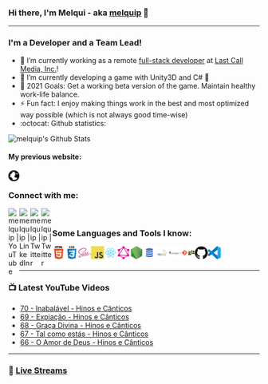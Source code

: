 ### Hi there, I'm Melqui - aka [melquip][website] 👋
---
### I'm a Developer and a Team Lead!
- 🔭 I’m currently working as a remote [full-stack developer][website] at [Last Call Media, Inc.][company]!
- 🌱 I’m currently developing a game with Unity3D and C# 🤣
- 🥅 2021 Goals: Get a working beta version of the game. Maintain healthy work-life balance. 
- ⚡ Fun fact: I enjoy making things work in the best and most optimized way possible (which is not always good time-wise)
- :octocat: Github statistics: <br/>
<img alt="melquip's Github Stats" src="https://github-readme-stats.vercel.app/api?username=melquip&show_icons=true&hide_border=true&count_private=true&hide_title=1&hide=stars&layout=default" />

#### My previous website:

[<img align="left" alt="melquip.com" width="22px" src="https://raw.githubusercontent.com/iconic/open-iconic/master/svg/globe.svg" />][website]
<br />

### Connect with me:

[<img align="left" alt="melquip | YouTube" width="22px" src="https://cdn.jsdelivr.net/npm/simple-icons@v3/icons/youtube.svg" />][youtube]
[<img align="left" alt="melquip | LinkedIn" width="22px" src="https://cdn.jsdelivr.net/npm/simple-icons@v3/icons/linkedin.svg" />][linkedin]
[<img align="left" alt="melquip | Twitter" width="22px" src="https://cdn.jsdelivr.net/npm/simple-icons@v3/icons/twitter.svg" />][twitter]
[<img align="left" alt="melquip | Twitter" width="22px" src="https://cdn.jsdelivr.net/npm/simple-icons@v3/icons/twitch.svg" />][twitch]

<br />

### Some Languages and Tools I know:

[<img align="left" alt="HTML5" width="26px" src="https://raw.githubusercontent.com/github/explore/80688e429a7d4ef2fca1e82350fe8e3517d3494d/topics/html/html.png" />][streams]
[<img align="left" alt="CSS3" width="26px" src="https://raw.githubusercontent.com/github/explore/80688e429a7d4ef2fca1e82350fe8e3517d3494d/topics/css/css.png" />][streams]
[<img align="left" alt="Sass" width="26px" src="https://raw.githubusercontent.com/github/explore/80688e429a7d4ef2fca1e82350fe8e3517d3494d/topics/sass/sass.png" />][streams]
[<img align="left" alt="JavaScript" width="26px" src="https://raw.githubusercontent.com/github/explore/80688e429a7d4ef2fca1e82350fe8e3517d3494d/topics/javascript/javascript.png" />][streams]
[<img align="left" alt="React" width="26px" src="https://raw.githubusercontent.com/github/explore/80688e429a7d4ef2fca1e82350fe8e3517d3494d/topics/react/react.png" />][streams]
[<img align="left" alt="GraphQL" width="26px" src="https://raw.githubusercontent.com/github/explore/80688e429a7d4ef2fca1e82350fe8e3517d3494d/topics/graphql/graphql.png" />][streams]
[<img align="left" alt="Node.js" width="26px" src="https://raw.githubusercontent.com/github/explore/80688e429a7d4ef2fca1e82350fe8e3517d3494d/topics/nodejs/nodejs.png" />][streams]
[<img align="left" alt="SQL" width="26px" src="https://raw.githubusercontent.com/github/explore/80688e429a7d4ef2fca1e82350fe8e3517d3494d/topics/sql/sql.png" />][streams]
[<img align="left" alt="MySQL" width="26px" src="https://raw.githubusercontent.com/github/explore/80688e429a7d4ef2fca1e82350fe8e3517d3494d/topics/mysql/mysql.png" />][streams]
[<img align="left" alt="MongoDB" width="26px" src="https://raw.githubusercontent.com/github/explore/80688e429a7d4ef2fca1e82350fe8e3517d3494d/topics/mongodb/mongodb.png" />][streams]
[<img align="left" alt="Git" width="26px" src="https://raw.githubusercontent.com/github/explore/80688e429a7d4ef2fca1e82350fe8e3517d3494d/topics/git/git.png" />][streams]
[<img align="left" alt="GitHub" width="26px" src="https://raw.githubusercontent.com/github/explore/78df643247d429f6cc873026c0622819ad797942/topics/github/github.png" />][streams]
[<img align="left" alt="Visual Studio Code" width="26px" src="https://raw.githubusercontent.com/github/explore/80688e429a7d4ef2fca1e82350fe8e3517d3494d/topics/visual-studio-code/visual-studio-code.png" />][streams]
<!-- [<img align="left" alt="Deno" width="26px" src="https://raw.githubusercontent.com/github/explore/361e2821e2dea67711cde99c9c40ed357061cf27/topics/deno/deno.png" />][streams] 

[<img align="left" alt="Gatsby" width="26px" src="https://raw.githubusercontent.com/github/explore/e94815998e4e0713912fed477a1f346ec04c3da2/topics/gatsby/gatsby.png" />][streams]
[<img align="left" alt="HTML5" width="26px" src="https://raw.githubusercontent.com/github/explore/80688e429a7d4ef2fca1e82350fe8e3517d3494d/topics/terminal/terminal.png" />][streams]
-->

<br />
<br />

---
### 📺 Latest YouTube Videos
<!-- YOUTUBE:START -->
- [70 - Inabalável - Hinos e Cânticos](https://www.youtube.com/watch?v=RB2wSHVP0xI)
- [69 - Expiação - Hinos e Cânticos](https://www.youtube.com/watch?v=zVfFv_S91I0)
- [68 - Graça Divina - Hinos e Cânticos](https://www.youtube.com/watch?v=RSQH637kyRE)
- [67 - Tal como estás - Hinos e Cânticos](https://www.youtube.com/watch?v=ociZ07pBZPA)
- [66 - O Amor de Deus - Hinos e Cânticos](https://www.youtube.com/watch?v=G70Okl3fOfI)
<!-- YOUTUBE:END -->

---
### 👯 [Live Streams][streams]

<!-- ### 📕 Latest Blog Posts -->
<!-- BLOG-POST-LIST:START -->
<!-- BLOG-POST-LIST:END -->


[company]: https://lastcallmedia.com/
[website]: https://www.melquip.com
[twitter]: https://twitter.com/melquip7
[youtube]: https://youtube.com/channel/UCmrJr6MssEwr94mh-J8gecA
[linkedin]: https://linkedin.com/in/melquip
[streams]: https://www.youtube.com/playlist?list=PL021D7hjFvQaNeOREDwpvcW75YVxOlj97
[twitch]: https://www.twitch.tv/melquiplive
